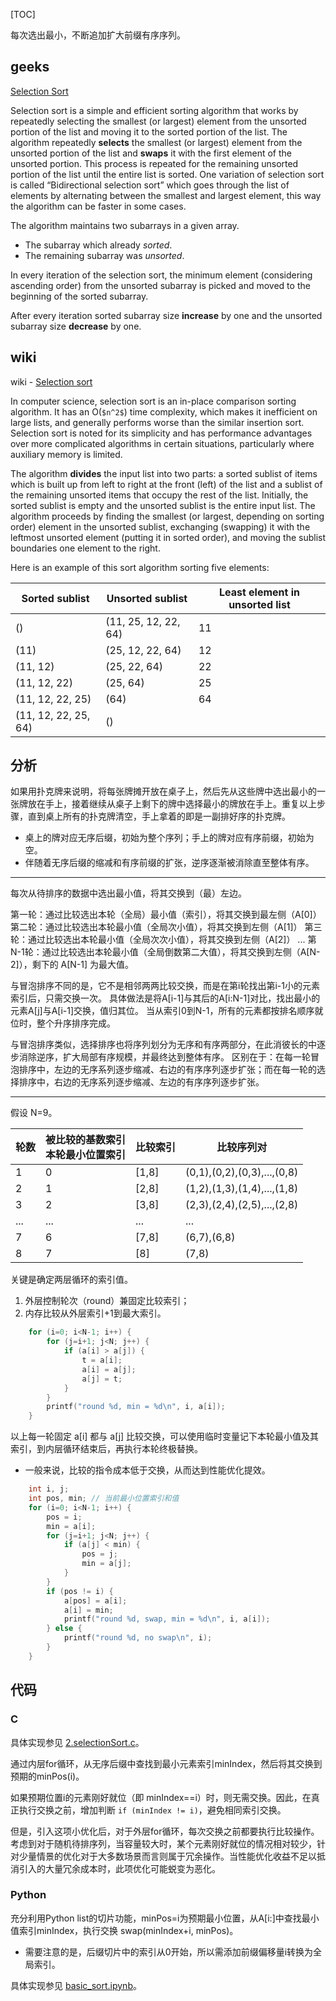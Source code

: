[TOC]

每次选出最小，不断追加扩大前缀有序序列。

## geeks

[Selection Sort](https://www.geeksforgeeks.org/selection-sort/)

Selection sort is a simple and efficient sorting algorithm that works by repeatedly selecting the smallest (or largest) element from the unsorted portion of the list and moving it to the sorted portion of the list. The algorithm repeatedly **selects** the smallest (or largest) element from the unsorted portion of the list and **swaps** it with the first element of the unsorted portion. This process is repeated for the remaining unsorted portion of the list until the entire list is sorted. One variation of selection sort is called “Bidirectional selection sort” which goes through the list of elements by alternating between the smallest and largest element, this way the algorithm can be faster in some cases.

The algorithm maintains two subarrays in a given array.

- The subarray which already *sorted*.
- The remaining subarray was *unsorted*.

In every iteration of the selection sort, the minimum element (considering ascending order) from the unsorted subarray is picked and moved to the beginning of the sorted subarray. 

After every iteration sorted subarray size **increase** by one and the unsorted subarray size **decrease** by one.

## wiki

wiki - [Selection sort](https://en.wikipedia.org/wiki/Selection_sort)

In computer science, selection sort is an in-place comparison sorting algorithm. It has an O(`$n^2$`) time complexity, which makes it inefficient on large lists, and generally performs worse than the similar insertion sort. Selection sort is noted for its simplicity and has performance advantages over more complicated algorithms in certain situations, particularly where auxiliary memory is limited.

The algorithm **divides** the input list into two parts: a sorted sublist of items which is built up from left to right at the front (left) of the list and a sublist of the remaining unsorted items that occupy the rest of the list. Initially, the sorted sublist is empty and the unsorted sublist is the entire input list. The algorithm proceeds by finding the smallest (or largest, depending on sorting order) element in the unsorted sublist, exchanging (swapping) it with the leftmost unsorted element (putting it in sorted order), and moving the sublist boundaries one element to the right.

Here is an example of this sort algorithm sorting five elements:

Sorted sublist | Unsorted sublist | Least element in unsorted list
---------------|------------------|------------------
() | (11, 25, 12, 22, 64) | 11
(11) | (25, 12, 22, 64) | 12
(11, 12) | (25, 22, 64) | 22
(11, 12, 22) | (25, 64) | 25
(11, 12, 22, 25) | (64) | 64
(11, 12, 22, 25, 64) | () | 

## 分析

如果用扑克牌来说明，将每张牌摊开放在桌子上，然后先从这些牌中选出最小的一张牌放在手上，接着继续从桌子上剩下的牌中选择最小的牌放在手上。重复以上步骤，直到桌上所有的扑克牌清空，手上拿着的即是一副排好序的扑克牌。

- 桌上的牌对应无序后缀，初始为整个序列；手上的牌对应有序前缀，初始为空。
- 伴随着无序后缀的缩减和有序前缀的扩张，逆序逐渐被消除直至整体有序。

---

每次从待排序的数据中选出最小值，将其交换到（最）左边。

第一轮：通过比较选出本轮（全局）最小值（索引），将其交换到最左侧（A[0]）
第二轮：通过比较选出本轮最小值（全局次小值），将其交换到左侧（A[1]）
第三轮：通过比较选出本轮最小值（全局次次小值），将其交换到左侧（A[2]）
...
第N-1轮：通过比较选出本轮最小值（全局倒数第二大值），将其交换到左侧（A[N-2]），剩下的 A[N-1] 为最大值。

与冒泡排序不同的是，它不是相邻两两比较交换，而是在第i轮找出第i-1小的元素索引后，只需交换一次。
具体做法是将A[i-1]与其后的A[i:N-1]对比，找出最小的元素A[j]与A[i-1]交换，值归其位。
当从索引0到N-1，所有的元素都按排名顺序就位时，整个升序排序完成。

与冒泡排序类似，选择排序也将序列划分为无序和有序两部分，在此消彼长的中逐步消除逆序，扩大局部有序规模，并最终达到整体有序。
区别在于：在每一轮冒泡排序中，左边的无序系列逐步缩减、右边的有序序列逐步扩张；而在每一轮的选择排序中，右边的无序系列逐步缩减、左边的有序序列逐步扩张。

---

假设 N=9。

轮数 | 被比较的基数索引<br/>本轮最小位置索引 | 比较索引 | 比较序列对
-----|--------------|------------------------|------------
1    | 0 | [1,8] | (0,1),(0,2),(0,3),...,(0,8)
2    | 1 | [2,8] | (1,2),(1,3),(1,4),...,(1,8)
3    | 2 | [3,8] | (2,3),(2,4),(2,5),...,(2,8)
...  | ...       | ... |...
7    | 6 | [7,8] | (6,7),(6,8)
8    | 7 | [8] | (7,8)

关键是确定两层循环的索引值。

1. 外层控制轮次（round）兼固定比较索引；
2. 内存比较从外层索引+1到最大索引。

```c
    for (i=0; i<N-1; i++) {
        for (j=i+1; j<N; j++) {
            if (a[i] > a[j]) {
                t = a[i];
                a[i] = a[j];
                a[j] = t;
            }
        }
        printf("round %d, min = %d\n", i, a[i]);
    }
```

以上每一轮固定 a[i] 都与 a[j] 比较交换，可以使用临时变量记下本轮最小值及其索引，到内层循环结束后，再执行本轮终极替换。

- 一般来说，比较的指令成本低于交换，从而达到性能优化提效。

```C
    int i, j;
    int pos, min; // 当前最小位置索引和值
    for (i=0; i<N-1; i++) {
        pos = i;
        min = a[i];
        for (j=i+1; j<N; j++) {
            if (a[j] < min) {
                pos = j;
                min = a[j];
            }
        }
        if (pos != i) {
            a[pos] = a[i];
            a[i] = min;
            printf("round %d, swap, min = %d\n", i, a[i]);
        } else {
            printf("round %d, no swap\n", i);
        }
    }
```

## 代码

### C

具体实现参见 [2.selectionSort.c](./2.selectionSort.c)。

通过内层for循环，从无序后缀中查找到最小元素索引minIndex，然后将其交换到预期的minPos(i)。

如果预期位置i的元素刚好就位（即 minIndex==i）时，则无需交换。因此，在真正执行交换之前，增加判断 `if (minIndex != i)`，避免相同索引交换。

但是，引入这项小优化后，对于外层for循环，每次交换之前都要执行比较操作。考虑到对于随机待排序列，当容量较大时，某个元素刚好就位的情况相对较少，针对少量情景的优化对于大多数场景而言则属于冗余操作。当性能优化收益不足以抵消引入的大量冗余成本时，此项优化可能蜕变为恶化。

### Python

充分利用Python list的切片功能，minPos=i为预期最小位置，从A[i:]中查找最小值索引minIndex，执行交换 swap(minIndex+i, minPos)。

- 需要注意的是，后缀切片中的索引从0开始，所以需添加前缀偏移量i转换为全局索引。

具体实现参见 [basic_sort.ipynb](./basic_sort.ipynb)。
